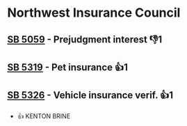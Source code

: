 # Northwest Insurance Council

## [SB 5059](/bill/2023-24/sb/5059/) - Prejudgment interest  👎1 

## [SB 5319](/bill/2023-24/sb/5319/) - Pet insurance 👍1  

## [SB 5326](/bill/2023-24/sb/5326/) - Vehicle insurance verif. 👍1  
* 👍 KENTON BRINE